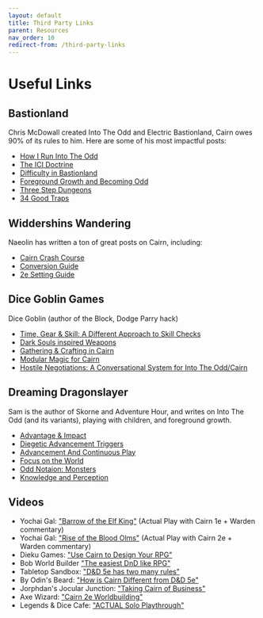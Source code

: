 ```yaml
---
layout: default
title: Third Party Links
parent: Resources
nav_order: 10
redirect-from: /third-party-links
---
```


# Useful Links

## Bastionland

Chris McDowall created Into The Odd and Electric Bastionland, Cairn owes 90% of its rules to him. Here are some of his most impactful posts:

- [How I Run Into The Odd](https://www.bastionland.com/2015/09/how-i-run-into-odd.html)
- [The ICI Doctrine](https://www.bastionland.com/2018/09/the-ici-doctrine-information-choice.html)
- [Difficulty in Bastionland](https://www.bastionland.com/2020/03/difficulty-in-bastionland.html)
- [Foreground Growth and Becoming Odd](https://www.bastionland.com/2016/05/foreground-growth-and-becoming-odd.html)
- [Three Step Dungeons](https://www.bastionland.com/2018/10/three-step-dungeons.html)
- [34 Good Traps](https://www.bastionland.com/2018/08/34-good-traps.html)

## Widdershins Wandering

Naeolin has written a ton of great posts on Cairn, including:

- [Cairn Crash Course](https://widdershinswanderings.bearblog.dev/cairn-crash-course/)
- [Conversion Guide](https://widdershinswanderings.bearblog.dev/the-art-of-conversion/)
- [2e Setting Guide](https://widdershinswanderings.bearblog.dev/cairn-2e-setting-generation-example/)

## Dice Goblin Games

Dice Goblin (author of the Block, Dodge Parry hack)

- [Time, Gear & Skill: A Different Approach to Skill Checks](https://dicegoblin.blog/time-gear-skill-a-different-approach-to-skill-checks/)
- [Dark Souls inspired Weapons](https://dicegoblin.blog/dark-souls-inspired-weapons-for-into-the-odd-cairn/)
- [Gathering & Crafting in Cairn](https://dicegoblin.blog/if-you-smell-what-the-party-is-cooking-gathering-crafting-in-cairn/)
- [Modular Magic for Cairn](https://dicegoblin.blog/modular-magic-for-cairn/)
- [Hostile Negotiations: A Conversational System for Into The Odd/Cairn](https://dicegoblin.blog/hostile-negotiations-a-conversational-system-for-into-the-odd-cairn/)

## Dreaming Dragonslayer

Sam is the author of Skorne and Adventure Hour, and writes on Into The Odd (and its variants), playing with children, and foreground growth.

- [Advantage & Impact](https://dreamingdragonslayer.wordpress.com/2020/03/28/advantage-and-impact/)
- [Diegetic Advancement Triggers](https://dreamingdragonslayer.wordpress.com/2020/06/13/diegetic-advancement-triggers/)
- [Advancement And Continuous Play](https://dreamingdragonslayer.wordpress.com/2020/06/12/advancement-and-continuous-play/)
- [Focus on the World](https://dreamingdragonslayer.wordpress.com/2021/08/25/focus-on-the-world-development/)
- [Odd Notaion: Monsters](https://dreamingdragonslayer.wordpress.com/2023/01/22/odd-notation-monsters/)
- [Knowledge and Perception](https://dreamingdragonslayer.wordpress.com/2021/09/18/knowledge-and-perception-with-examples/)

## Videos

- Yochai Gal: ["Barrow of the Elf King"](https://www.youtube.com/watch?v=e3N4pqHIEwQ) (Actual Play with Cairn 1e + Warden commentary)
- Yochai Gal: ["Rise of the Blood Olms"](https://www.youtube.com/watch?v=HcY1Ytwznyk) (Actual Play with Cairn 2e + Warden commentary)
- Dieku Games: ["Use Cairn to Design Your RPG"](https://www.youtube.com/watch?v=DrnucqJXuSo)
- Bob World Builder ["The easiest DnD like RPG"](https://www.youtube.com/watch?v=nJ8MnckBn9I)
- Tabletop Sandbox: ["D&D 5e has two many rules"](https://youtu.be/FGyB4Y4pFP4)
- By Odin's Beard: ["How is Cairn Different from D&D 5e"](https://www.youtube.com/watch?v=3vQTAa8rIzg)
- Jorphdan's Jocular Junction: ["Taking Cairn of Business"](https://youtu.be/x0LJAruoxks?si=oVIa51TgdkVih7dQ)
- Axe Wizard: ["Cairn 2e Worldbuilding"](https://www.youtube.com/watch?v=TpvejI8ivtg)
- Legends & Dice Cafe: ["ACTUAL Solo Playthrough"](https://www.youtube.com/watch?v=Av6OJc3vwKs)
